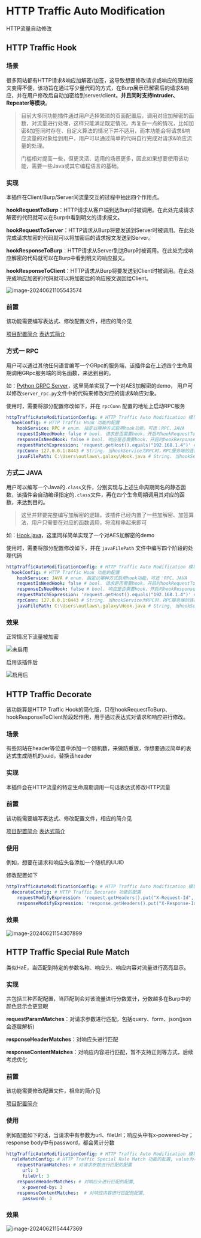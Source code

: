 # HTTP Traffic Auto Modification

HTTP流量自动修改

## HTTP Traffic Hook

### 场景

很多网站都有HTTP请求&响应加解密/加签，这导致想要修改请求或响应的原始报文变得不便，该功旨在通过写少量代码的方式，在Burp展示已解密后的请求&响应，并在用户修改后自动加密给到server/client。**并且同时支持Intruder、Repeater等模块**。

> 目前大多同功能插件通过用户选择繁琐的页面配置后，调用对应加解密的函数，对流量进行处理，这样只能满足既定情况。再复杂一点的情况，比如加密&加签同时存在、自定义算法的情况下并不适用，而本功能会将请求&响应流量的对象给到用户，用户可以通过简单的代码自行完成对请求&响应流量的处理。
>
> 门槛相对提高一些，但更灵活、适用的场景更多，因此如果想要使用该功能，需要一些Java或其它编程语言的基础。

### 实现

本插件在Client/Burp/Server间流量交互的过程中抽出四个作用点。

**hookRequestToBurp**：HTTP请求从客户端到达Burp时被调用。在此处完成请求解密的代码就可以在Burp中看到明文的请求报文。

**hookRequestToServer**：HTTP请求从Burp将要发送到Server时被调用。在此处完成请求加密的代码就可以将加密后的请求报文发送到Server。

**hookResponseToBurp**：HTTP请求从Server到达Burp时被调用。在此处完成响应解密的代码就可以在Burp中看到明文的响应报文。

**hookResponseToClient**：HTTP请求从Burp将要发送到Client时被调用。在此处完成响应加密的代码就可以将加密后的响应报文返回给Client。

![image-20240621105543574](https://raw.githubusercontent.com/outlaws-bai/picture/main/img/image-20240621105543574.png)

### 前置

该功能需要编写表达式、修改配置文件，相应的简介见

[项目配置简介](https://github.com/outlaws-bai/Galaxy/blob/main/docs/使用须知.md#配置简介) [表达式简介](https://github.com/outlaws-bai/Galaxy/blob/main/docs/使用须知.md#表达式渲染)

### 方式一 RPC

用户可以通过其他任何语言编写一个GRpc的服务端，该插件会在上述四个生命周期调用GRpc服务端的同名函数，来达到目的。

如：[Python GRPC Server](https://github.com/outlaws-bai/PyGRpcServer)，这里简单实现了一个对AES加解密的demo， 用户可以修改`server_rpc.py`文件中的代码来修改对应的请求&响应对象。

使用时，需要将部分配置修改如下，并在 `rpcConn` 配置的地址上启动RPC服务

```yaml
httpTrafficAutoModificationConfig: # HTTP Traffic Auto Modification 模块的功能配置
  hookConfig: # HTTP Traffic Hook 功能的配置
    hookService: RPC # enum. 指定以哪种方式启用hook功能，可选：RPC、JAVA
    requestIsNeedHook: false # bool. 请求是否需要hook，开启时hookRequestToBurp、hookRequestToServer才会被执行
    responseIsNeedHook: false # bool. 响应是否需要hook，开启时hookResponseToBurp、hookResponseToClient才会被执行
    requestMatchExpression: 'request.getHost().equals("192.168.1.4")' # expression. 匹配请求的表达式；用来判断哪些请求需要被hook，例如这里判断请求的host必须是192.168.1.4
    rpcConn: 127.0.0.1:8443 # String. 当hookService为RPC时，RPC服务端的连接串
    javaFilePath: C:\Users\outlaws\.galaxy\Hook.java # String. 当hookService为JAVA时，Java的文件路径
```

### 方式二 JAVA

用户可以编写一个Java的`.class`文件，分别实现与上述生命周期同名的静态函数，该插件会自动编译指定的`.class`文件，再在四个生命周期调用其对应的函数，来达到目的。

> 这里并非要完整编写加解密的逻辑，该插件已经内置了一些加解密、加签算法，用户只需要在对应的函数调用，将流程串起来即可

如：[Hook.java](https://github.com/outlaws-bai/Galaxy/blob/main/src/main/resources/Hook.java)，这里同样简单实现了一个对AES加解密的demo

使用时，需要将部分配置修改如下，并在 `javaFilePath` 文件中编写四个阶段的处理代码

```yaml
httpTrafficAutoModificationConfig: # HTTP Traffic Auto Modification 模块的功能配置
  hookConfig: # HTTP Traffic Hook 功能的配置
    hookService: JAVA # enum. 指定以哪种方式启用hook功能，可选：RPC、JAVA
    requestIsNeedHook: false # bool. 请求是否需要hook，开启时hookRequestToBurp、hookRequestToServer才会被执行
    responseIsNeedHook: false # bool. 响应是否需要hook，开启时hookResponseToBurp、hookResponseToClient才会被执行
    requestMatchExpression: 'request.getHost().equals("192.168.1.4")' # expression. 匹配请求的表达式；用来判断哪些请求需要被hook，例如这里判断请求的host必须是192.168.1.4
    rpcConn: 127.0.0.1:8443 # String. 当hookService为RPC时，RPC服务端的连接串
    javaFilePath: C:\Users\outlaws\.galaxy\Hook.java # String. 当hookService为JAVA时，Java的文件路径
```

### 效果

正常情况下流量被加密

![未启用](https://raw.githubusercontent.com/outlaws-bai/picture/main/image-20240620232601252.png)

启用该插件后

![启用后](https://raw.githubusercontent.com/outlaws-bai/picture/main/image-20240620232621547.png)

## HTTP Traffic Decorate

该功能算是HTTP Traffic Hook的简化版，只在hookRequestToBurp、hookResponseToClient阶段起作用，用于通过表达式对请求和响应进行修改。

### 场景

有些网站在header等位置中添加一个随机数，来做防重放，你想要通过简单的表达式生成随机的uuid，替换该header

### 实现

本插件会在HTTP流量的特定生命周期调用一句话表达式修改HTTP流量

### 前置

该功能需要编写表达式、修改配置文件，相应的简介见

[项目配置简介](https://github.com/outlaws-bai/Galaxy/blob/main/docs/使用须知.md#配置简介) [表达式简介](https://github.com/outlaws-bai/Galaxy/blob/main/docs/使用须知.md#表达式渲染)

### 使用

例如，想要在请求和响应头各添加一个随机的UUID

修改配置如下

```yaml
httpTrafficAutoModificationConfig: # HTTP Traffic Auto Modification 模块的功能配置
  decorateConfig: # HTTP Traffic Decorate 功能的配置
    requestModifyExpression: 'request.getHeaders().put("X-Request-Id", java.util.UUID.randomUUID().toString())' # 请求修改的表达式
    responseModifyExpression: 'response.getHeaders().put("X-Response-Id", java.util.UUID.randomUUID().toString())' # 响应修改的表达式
```

### 效果

![image-20240621154307899](https://raw.githubusercontent.com/outlaws-bai/picture/main/img/image-20240621154307899.png)

## HTTP Traffic Special Rule Match

类似HaE，当匹配到特定的参数名称、响应头、响应内容对流量进行高亮显示。

### 实现

共包括三种匹配配置，当匹配到会对该流量进行分数累计，分数越多在Burp中的颜色显示会更显眼

**requestParamMatches**：对请求参数进行匹配，包括query、form、json(json会逐层解析)

**responseHeaderMatches**：对响应头进行匹配

**responseContentMatches**：对响应内容进行匹配，暂不支持正则等方式，后续考虑优化

### 前置

该功能需要修改配置文件，相应的简介见

[项目配置简介](https://github.com/outlaws-bai/Galaxy/blob/main/docs/使用须知.md#配置简介) 

### 使用

例如配置如下的话，当请求中有参数为url、fileUrl；响应头中有x-powered-by；response body中有password，都会累计分数

```yaml
httpTrafficAutoModificationConfig: # HTTP Traffic Auto Modification 模块的功能配置
  ruleMatchConfig: # HTTP Traffic Special Rule Match 功能的配置, value为权重或者说等级，可选择1-5
    requestParamMatches: # 对请求参数进行匹配的配置
      url: 3 
      fileUrl: 3 
    responseHeaderMatches: # 对响应头进行匹配的配置, 
      x-powered-by: 3
    responseContentMatches:  # 对响应内容进行匹配的配置, 
      password: 3
```

### 效果

![image-20240621154447369](https://raw.githubusercontent.com/outlaws-bai/picture/main/img/image-20240621154447369.png)
